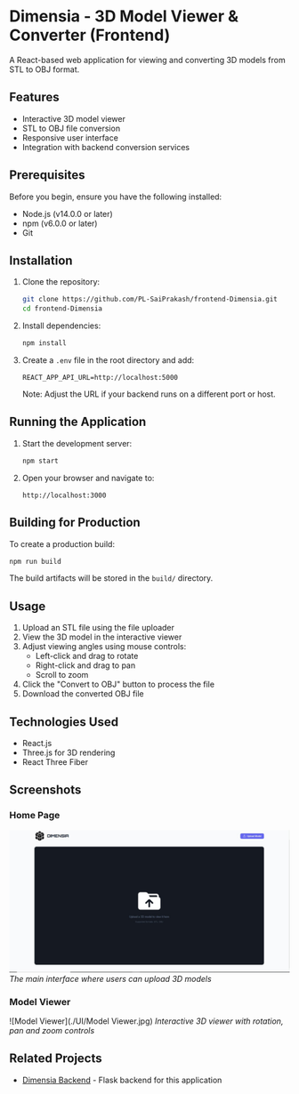 # Dimensia - 3D Model Viewer & Converter (Frontend)

A React-based web application for viewing and converting 3D models from STL to OBJ format.

## Features

- Interactive 3D model viewer
- STL to OBJ file conversion
- Responsive user interface
- Integration with backend conversion services

## Prerequisites

Before you begin, ensure you have the following installed:
- Node.js (v14.0.0 or later)
- npm (v6.0.0 or later)
- Git

## Installation

1. Clone the repository:
   ```bash
   git clone https://github.com/PL-SaiPrakash/frontend-Dimensia.git
   cd frontend-Dimensia
   ```

2. Install dependencies:
   ```bash
   npm install
   ```

3. Create a `.env` file in the root directory and add:
   ```
   REACT_APP_API_URL=http://localhost:5000
   ```
   Note: Adjust the URL if your backend runs on a different port or host.

## Running the Application

1. Start the development server:
   ```bash
   npm start
   ```

2. Open your browser and navigate to:
   ```
   http://localhost:3000
   ```

## Building for Production

To create a production build:

```bash
npm run build
```

The build artifacts will be stored in the `build/` directory.

## Usage

1. Upload an STL file using the file uploader
2. View the 3D model in the interactive viewer
3. Adjust viewing angles using mouse controls:
   - Left-click and drag to rotate
   - Right-click and drag to pan
   - Scroll to zoom
4. Click the "Convert to OBJ" button to process the file
5. Download the converted OBJ file

## Technologies Used

- React.js
- Three.js for 3D rendering
- React Three Fiber

## Screenshots

### Home Page
![Home Page](./UI/Home.jpg)
*The main interface where users can upload 3D models*

### Model Viewer
![Model Viewer](./UI/Model Viewer.jpg)
*Interactive 3D viewer with rotation, pan and zoom controls*

## Related Projects

- [Dimensia Backend](https://github.com/PL-SaiPrakash/backend-Dimensia) - Flask backend for this application
